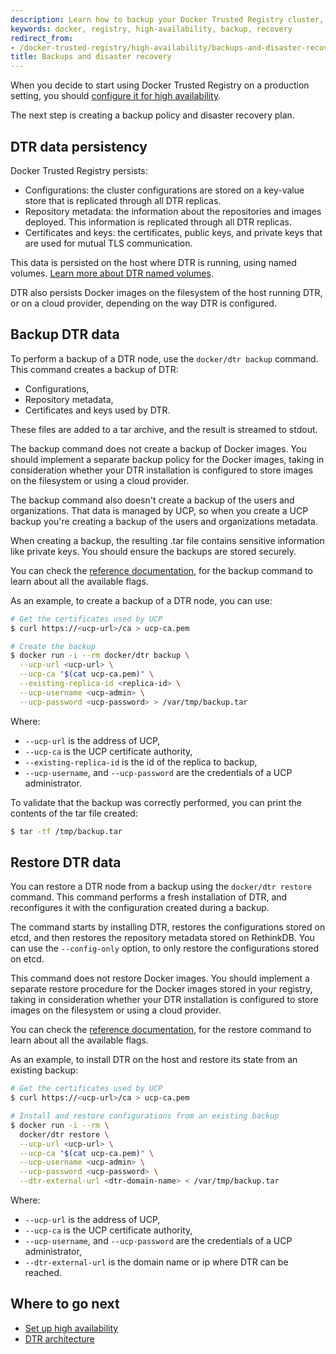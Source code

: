 ```yaml
---
description: Learn how to backup your Docker Trusted Registry cluster, and to recover your cluster from an existing backup.
keywords: docker, registry, high-availability, backup, recovery
redirect_from:
- /docker-trusted-registry/high-availability/backups-and-disaster-recovery/
title: Backups and disaster recovery
---
```


When you decide to start using Docker Trusted Registry on a production
setting, you should [configure it for high availability](index.md).

The next step is creating a backup policy and disaster recovery plan.

## DTR data persistency

Docker Trusted Registry persists:

* Configurations: the cluster configurations are stored on a key-value store
that is replicated through all DTR replicas.
* Repository metadata: the information about the repositories and
images deployed. This information is replicated through all DTR replicas.
* Certificates and keys: the certificates, public keys, and private keys that
are used for mutual TLS communication.

This data is persisted on the host where DTR is running, using named volumes.
[Learn more about DTR named volumes](../architecture.md).

DTR also persists Docker images on the filesystem of the host running DTR, or
on a cloud provider, depending on the way DTR is configured.

## Backup DTR data

To perform a backup of a DTR node, use the `docker/dtr backup` command. This
command creates a backup of DTR:

* Configurations,
* Repository metadata,
* Certificates and keys used by DTR.

These files are added to a tar archive, and the result is streamed to stdout.

The backup command does not create a backup of Docker images. You should
implement a separate backup policy for the Docker images, taking in
consideration whether your DTR installation is configured to store images on the
filesystem or using a cloud provider.

The backup command also doesn't create a backup of the users and organizations.
That data is managed by UCP, so when you create a UCP backup you're creating
a backup of the users and organizations metadata.

When creating a backup, the resulting .tar file contains sensitive information
like private keys. You should ensure the backups are stored securely.

You can check the
[reference documentation](../reference/backup.md), for the
backup command to learn about all the available flags.

As an example, to create a backup of a DTR node, you can use:

```bash
# Get the certificates used by UCP
$ curl https://<ucp-url>/ca > ucp-ca.pem

# Create the backup
$ docker run -i --rm docker/dtr backup \
  --ucp-url <ucp-url> \
  --ucp-ca "$(cat ucp-ca.pem)" \
  --existing-replica-id <replica-id> \
  --ucp-username <ucp-admin> \
  --ucp-password <ucp-password> > /var/tmp/backup.tar
```

Where:

* `--ucp-url` is the address of UCP,
* `--ucp-ca` is the UCP certificate authority,
* `--existing-replica-id` is the id of the replica to backup,
* `--ucp-username`, and `--ucp-password` are the credentials of a UCP administrator.

To validate that the backup was correctly performed, you can print the contents
of the tar file created:

```bash
$ tar -tf /tmp/backup.tar
```

## Restore DTR data

You can restore a DTR node from a backup using the `docker/dtr restore`
command.
This command performs a fresh installation of DTR, and reconfigures it with
the configuration created during a backup.

The command starts by installing DTR, restores the configurations stored on
etcd, and then restores the repository metadata stored on RethinkDB. You
can use the `--config-only` option, to only restore the configurations stored
on etcd.

This command does not restore Docker images. You should implement a separate
restore procedure for the Docker images stored in your registry, taking in
consideration whether your DTR installation is configured to store images on
the filesystem or using a cloud provider.

You can check the
[reference documentation](../reference/restore.md), for the
restore command to learn about all the available flags.


As an example, to install DTR on the host and restore its
state from an existing backup:

```bash
# Get the certificates used by UCP
$ curl https://<ucp-url>/ca > ucp-ca.pem

# Install and restore configurations from an existing backup
$ docker run -i --rm \
  docker/dtr restore \
  --ucp-url <ucp-url> \
  --ucp-ca "$(cat ucp-ca.pem)" \
  --ucp-username <ucp-admin> \
  --ucp-password <ucp-password> \
  --dtr-external-url <dtr-domain-name> < /var/tmp/backup.tar
```

Where:

* `--ucp-url` is the address of UCP,
* `--ucp-ca` is the UCP certificate authority,
* `--ucp-username`, and `--ucp-password` are the credentials of a UCP administrator,
* `--dtr-external-url` is the domain name or ip where DTR can be reached.


## Where to go next

* [Set up high availability](index.md)
* [DTR architecture](../architecture.md)